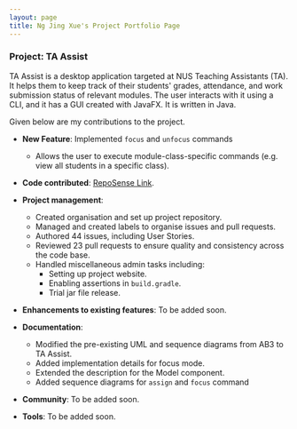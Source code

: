 ```yaml
---
layout: page
title: Ng Jing Xue's Project Portfolio Page
---
```


### Project: TA Assist

TA Assist is a desktop application targeted at NUS Teaching Assistants (TA). It helps them to keep track of their students' grades, attendance, and work submission status of relevant modules.
The user interacts with it using a CLI, and it has a GUI created with JavaFX. It is written in Java.

Given below are my contributions to the project.

* **New Feature**: Implemented `focus` and `unfocus` commands
  * Allows the user to execute module-class-specific commands (e.g. view all students in a specific class).

* **Code contributed**: [RepoSense Link](https://nus-cs2103-ay2223s1.github.io/tp-dashboard/?search=njxue&breakdown=true).

* **Project management**:
  * Created organisation and set up project repository.
  * Managed and created labels to organise issues and pull requests.
  * Authored 44 issues, including User Stories.
  * Reviewed 23 pull requests to ensure quality and consistency across the code base.
  * Handled miscellaneous admin tasks including:
    * Setting up project website.
    * Enabling assertions in `build.gradle`.
    * Trial jar file release.

* **Enhancements to existing features**: To be added soon.

* **Documentation**:
  * Modified the pre-existing UML and sequence diagrams from AB3 to TA Assist.
  * Added implementation details for focus mode.
  * Extended the description for the Model component.
  * Added sequence diagrams for `assign` and `focus` command

* **Community**: To be added soon.

* **Tools**: To be added soon.
